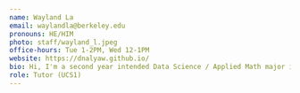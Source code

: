 ```yaml
---
name: Wayland La
email: waylandla@berkeley.edu
pronouns: HE/HIM
photo: staff/wayland_l.jpeg
office-hours: Tue 1-2PM, Wed 12-1PM
website: https://dnalyaw.github.io/
bio: Hi, I'm a second year intended Data Science / Applied Math major interested in Machine Learning and helping others. On my free time, I watch sports and play games like basketball and chess, so contact me if you need help or want to talk about anything!
role: Tutor (UCS1)
---
```

